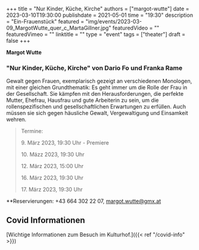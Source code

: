 +++
title = "Nur Kinder, Küche, Kirche"
authors = ["margot-wutte"]
date = 2023-03-10T19:30:00
publishdate = 2021-05-01
time = "19:30"
description = "Ein-Frauenstück"
featured = "img/events/2023-03-09_MargotWutte_quer_c_MartaGillner.jpg"
featuredVideo = ""
featuredVimeo = ""
linktitle = ""
type = "event"
tags = ["theater"]
draft = false
+++



**Margot Wutte**

### "Nur Kinder, Küche, Kirche" von Dario Fo und Franka Rame

Gewalt gegen Frauen, exemplarisch gezeigt an verschiedenen Monologen, mit einer gleichen Grundthematik: Es geht immer um die Rolle der Frau in der Gesellschaft. Sie kämpfen mit den Herausforderungen, die perfekte Mutter, Ehefrau, Hausfrau und gute Arbeiterin zu sein, um die rollenspezifischen und gesellschaftlichen Erwartungen zu erfüllen. Auch müssen sie sich gegen häusliche Gewalt, Vergewaltigung und Einsamkeit wehren.

>Termine:
>
> 9\. März 2023, 19:30 Uhr - Premiere
>
> 10\. Mäzz 2023, 19:30 Uhr
>
> 12\. März 2023, 15:00 Uhr
> 
> 16\. März 2023, 19:30 Uhr
> 
> 17\. März 2023, 19:30 Uhr

**Reservierungen: +43 664 302 22 07, margot.wutte@gmx.at



## Covid Informationen

[Wichtige Informationen zum Besuch im Kulturhof.]({{< ref "/covid-info" >}})
